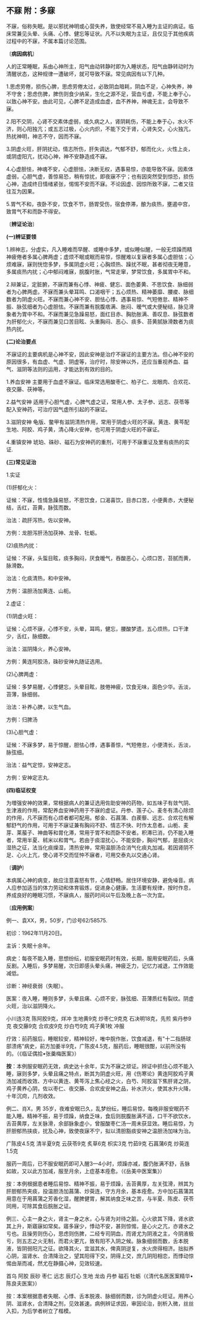 ##  不寐      附：多寐

不寐，俗称失眠。是以邪扰神明或心营失养，致使经常不易入睡为主证的病证。临床常兼见头晕、头痛、心悸、健忘等证状。凡不以失眠为主证，且仅见于其他疾病过程中的不寐，不属本篇讨论范围。

〔**病因病机**〕

人的正常睡眠，系由心神所主，阳气由动转静时即为入睡状态，阳气由静转动时为清醒状态，这种规律一遭破坏，就可导致不寐。常见病因有以下几种。

1.思虑劳倦，损伤心脾，思虑劳倦太过，必致阴血暗耗，阴血不足，心神失养，神不守舍；思虑伤脾，脾伤则食少纳呆，生化之源不足，营血亏虚，不能上奉于心，以致心神不安。由此可见，心脾不足造成血虚，血不养神，神魂无主，会导致不寐。

2.阳不交阴，心肾不交素体虚弱，或久病之人，肾阴耗伤，不能上奉于心，水火不济，则心阳独亢；或五志过极，心火内炽，不能下交于肾，心肾失交，心火独亢，热扰神明，神志不守，因而不寐。

3.阴虚火旺，肝阴扰动，情志所伤，肝失调达，气郁不舒，郁而化火，火性上炎，或阴虚阳亢，扰动心神，神不安静造成不寐。

4.心虚胆怯，神魂不安，心虚胆怯，决断无权，遇事易惊，亦能导致不寐。因素体虚弱，心胆气虚，善惊易恐，稍有惊扰，即夜寐不宁；也有因突然受到惊恐，损伤心神，造成终日情绪紧张，惕惕不安而不寐。不论因虚、因惊所致不寐，二者又往往互为因果。

5.胃气不和，夜卧不安，饮食不节，肠胃受伤，宿食停滞，酿为痰热，壅遏中宫，致胃气不和而卧不得安。

〔**辨证论治**〕

**(一)辨证要领**

1.辨神志，分虚实，凡入睡难而早醒、或睡中多梦，或似睡似醒，一般无烦躁而精神疲倦者多属心脾两虚；虚烦不眠或眠而易惊，惊醒难以复寐者多属心虚胆怯；心烦难寐，寐则恍惚多梦，多属阴虚火旺；心胸烦热、躁扰不眠，甚者彻夜无睡意，多属痰热内扰；心中郁闷难寐，脘腹时胀，气常走窜，梦常饮食，多属胃中不和。

2.辩兼证，定脏腑，不寐而兼有心悸、神疲、健忘、面色萎黄、不思饮食、脉细弱者为心脾两虚。不寐而兼头晕耳鸣、口渴咽干；五心烦热、精神萎靡、腰痠、脉细数者为阴虚火旺。不寐而兼心神不安、胆怯心悸、遇事易惊、气短倦怠、精神不振、脉弦细者为心虚胆怯。不寐而兼有脘腹痞满、胀闷、暧气或大便秘结，脉见滑象者为胃中不和。不寐而兼见急躁易怒，面红目赤、胸肋胀满、善叹息、脉弦数者为肝郁化火，不寐而兼见口苦目眩、头重胸闷、恶心、痰多、苔黄腻脉滑数者为痰热内扰。

**(二)论治要点**

不寐证的主要病机是心神不安，因此安神是治疗不寐证的主要方法。但心神不安的原因很多，有血虚、气虚、阴虚等，治疗时，除安神以外，还应当重视养血、益气、滋阴等法则的运用，才能达到有效的目的。

1.养血安神    主要用于血虚不寐证。临床常选用酸枣仁、柏子仁、龙眼肉、合欢花、夜交藤、茯神等。

2.益气安神    适用于心胆气虚，心脾气虚之证，常用人参、太子参、远志、茯苓等配入安神药，可治疗因气虚所引起的不寐证。

3.滋阴安神   龟版、鳖甲有滋阴清热作用，常用于阴虚火旺的不寐。黄连、黄芩配生地、阿胶、鸡子黄，清心降火安神，也可用于阴虚火旺的不寐证。

4.重镇安神   琥珀、硃砂、磁石为安神药的重剂，可用于不寐重证及里有痰热的实证.

**(三)常见证治**

1.实证

(1)肝郁化火：

证候：不寐，性情急躁易怒，不思饮食，口渴喜饮，目赤口苦，小便黄赤，大便秘结，舌红，苔黄，脉弦而数。

治法：疏肝泻热，佐以安神。

方例：龙胆泻肝汤加茯神、龙骨、牡蛎。

(2)痰热内扰：

证候：不寐，头蜇目眩，痰多胸闷，厌食暧气，吞酸恶心，心烦口苦，苔腻而黄，脉滑数。

治法：化痰清热，和中安神。

方例：温胆汤加黄连、山枙。

2.虚证：

(1)阴虚火旺：

证候：心烦不寐，心悸不安，头晕，耳鸣，健忘，腰酸梦遗，五心烦热，口干津少，舌红，脉细数。

治法：滋阴降火，养心安神。

方例：黄连阿胶汤，硃砂安神丸随证选用。

(2)心脾两虚：

证候：多梦易醒，心悸健忘，头晕目眩，肢倦神疲，饮食无味，面色少华。舌淡，苔薄，脉细弱。

治法：补养心脾，以生气血。

方例：归脾汤

(3)心胆气虚：

证候：不寐多梦，易于惊醒，胆怯心悸，遇事善惊，气短倦怠，小便清长，舌淡，脉弦细。

治法：益气定惊，安神定志。

方例：安神定志丸.

**(四)临证权变**

为増强安神的效果，常根据病人的兼证选用佐助安神的药物，如五味子有敛气阴、生津液的作用，常配养血安神药用于不寐的虚证。丹参、莲子心、麦冬有清心除烦的作用，凡不寐而有心烦者都可配用。郁金、石菖蒲、白蒺藜、远志、合欢花有解郁舒气的作用，可用于不寐证兼有胸闷不舒、情志不快、时作太息者。山栀、麦芽、莱菔子、神曲等和胃化滞，常用于胃不和而卧不安者。积滞已消，仍不能入睡者，常用半夏、秫米以和胃气。若由于痰湿扰心，不能安卧，胸闷气郁，是屈痰火湿热之征，法当化痰燥湿，清热安神，常用温胆汤合消气化痰丸加减。若因肾阴不足、心火上亢，使心肾不交而怔忡不寐者，可用交泰丸以交通心肾。

〔**调护**〕

本病属心神的病变，故应注意喜怒有节，心情舒畅。居住环境安静，避免噪音。病人应参加适当的体力劳动和体育锻炼，促进身心健康。生活要有规律，按时作息，养成良好的睡眠习惯，不寐病人，服药时间以午后及晚上各一次为宜。

〔**应用例案**〕

例一、袁XX，男，50岁，门诊号62/58575.

初诊：1962年11月20日。

主诉：失眠十余年。

病史：每夜不能入睡，思想纷纭，初服安眠药时有效，长期，服用安眠药后，头痛反剧。入睡后，多梦易醒，次日即感头晕头痛，神疲乏力，记忆力减退，工作效能减低。

诊断：神经衰弱（失眠）。

医案：夜入睡，睡则多梦，头晕且痛、心烦不安，脉弦细、苔薄质红有裂纹。阴虚火旺，治以滋阴降火。

小川连3克   陈阿胶9克，烊冲  生地黄9克    炒枣仁9克克   石决明18克，先煎    紫丹参9克   夜交藤9克  合欢皮9克    炒白芍9克   鸡子黄1枚   冲服

疗效：前药服后，睡眠较安，精神较好，唯中脘作胀，饮食减退，有"十二指肠球部溃疡”病史，前方加姜半9克，广陈皮4.5克，服药后，睡眠很酣，以前所没有的。（《临证偶拾•张羹梅医案》）

**按**：本例服安眠药无效，病史达十余年，实为不寐之顽证。辨证中抓住心烦不能入睡，寐则多梦，头晕且痛之特点，断其为阴虚火旺，用《伤寒论》黄连阿胶鸡子黄汤加减而收效、方中以黄连、黄芩泻上焦心经之火，白芍、阿胶滋下焦肝肾之阴，鸡子黄养心阴，佐以枣仁、夜交藤、合欢皮安神之品，补水济火，使其水升火降，十年沉疴，几剂收效。

例二、肖X，男    35岁，夜难安眠已久，乱梦纷纭，睡后易惊，每晚非服安眠药不能入睡。精神不振，易于烦躁，纳食乏味，食后则脘腹胀满不适，口干不欲饮水，舌苔黄厚，左关脉滑，余部脉象虚小，曾服酸枣仁汤一周未获显效。睡后易惊，为肝胆郁热挟痰，扰及心神，致使夜寐不宁，拟以清胆豁痰安神之温胆汤加味为治。

广陈皮4.5克  清半夏9克  云茯苓9克  炙草6克  枳实3克  竹茹9克  石菖蒲6克  炒萸连1.5克

服药一周后，已不服安眠药即可入醒3—4小时，烦躁亦减，腹仍胀满不舒，舌脉如故，又以此方加减，服至月余，上症基本痊愈。（《岳美中医案集》）

按：本例根据患者睡后易惊、精神不振，易于烦躁，舌苔黄厚，左关弦滑，辨其为肝胆郁热夹痰，投温胆汤加菖蒲、炒萸连，守方月余，基本痊愈。方中加石菖蒲其用意在于用菖蒲之芳香化湿，醒脾健胃，解其纳食乏味之苦，与半夏、陈皮、茯苓同用，可除其食后脘胀之证。

例三、心主一身之火，肾主一身之水，心与肾为对待之脏。心火欲其下降，肾水欲其上升，斯寤寐如常矣。寤多寐少，悸动不安，甚则惊惕，是心火之亢，亦肾水之亏也。且操劳则伤心，思虑则伤脾，二经专司阴血，而肾尤为阴液之主，今阴液极亏，则五志之火无制，而君火更亢，致有阳不入阴之候。脉象细弱而数，舌本脱液，皆阴弱阳亢之征。欲降其火，宜滋其水，俾真阴逆复，水火庶得相济。拙拟养心阴，滋肾水、合清降治之，望其阳得下交，阴得上交，庶几阴阳相恋，而悸动惊惕由渐而减，然尤在静摄心神，见效较速。

首乌  阿胶  辰砂  枣仁  远志  辰灯心  生地  龙齿  丹参  磁石  牡蛎（《清代名医医案精华•陈良夫医案》）

按：本案根据患者失眠、心悸、舌本脱液、脉细弱而数，诊为阴虚火旺证。用养心阴、滋肾水，合清降之剂，见效甚速。病例辨证求因，审因论治，剖析入微，丝丝入扣，为后学者树立了楷模。
